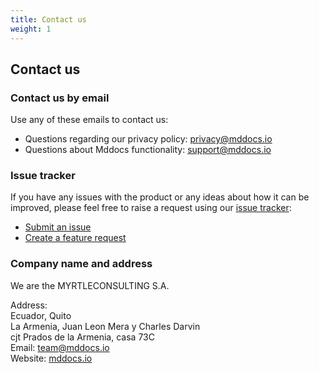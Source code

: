 ```yaml
---
title: Contact us
weight: 1
---
```



## Contact us

### Contact us by email

Use any of these emails to contact us:

 - Questions regarding our privacy policy: [privacy@mddocs.io](mailto:privacy@mddocs.io)
 - Questions about Mddocs functionality: [support@mddocs.io](mailto:support@mddocs.io)

### Issue tracker 

If you have any issues with the product or any ideas about how it can be improved, please feel free to raise a request using our [issue tracker](https://github.com/mddocs/issue-tracker):

 - [Submit an issue](https://github.com/mddocs/issue-tracker/issues/new?template=bug_report.md)
 - [Create a feature request](https://github.com/mddocs/issue-tracker/issues/new?template=feature_request.md)

### Company name and address

We are the MYRTLECONSULTING S.A.

Address: </br>
Ecuador, Quito </br>
La Armenia, Juan Leon Mera y Charles Darvin </br> 
cjt Prados de la Armenia, casa 73C </br>
Email: [team@mddocs.io](mailto:team@mddocs.io) </br>
Website: [mddocs.io](https://mddocs.io)